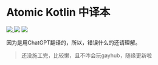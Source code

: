 # Atomic Kotlin 中译本

<p>
  <a href="https://vhuuyt.github.io/Atomic-Kotlin_zh/">
    <img src="https://img.shields.io/website?up_message=Atomic-Kotlin_zh&url=https%3A%2F%2Fimg.shields.io%2Fgithub%2Factions%2Fworkflow%2Fstatus%2Fvhuuyt%2FAtomic-Kotlin_zh%2Fmdbook.yml%3Fbranch%3Dmaster"/>
  </a>
  <a>
    <img src="https://img.shields.io/github/actions/workflow/status/vhuuyt/Atomic-Kotlin_zh/mdbook.yml?branch=master"/>
  </a>
  <a>
    <img src="https://img.shields.io/badge/finished-15%2F97-red"/>
  </a>
</p>

因为是用ChatGPT翻译的，所以，错误什么的还请理解。

> 还没施工完，比较懒，且不咋会玩gayhub，随缘更新啦
